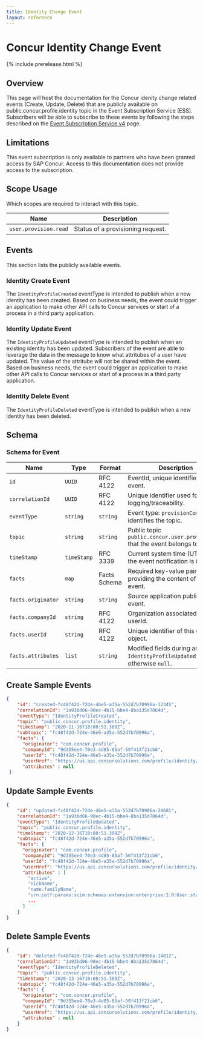 ```yaml
---
title: Identity Change Event
layout: reference
---
```


# Concur Identity Change Event

{% include prerelease.html %}

## <a name="overview"></a>Overview

This page will host the documentation for the Concur idenity change related events (Create, Update, Delete) that are publicly available on public.concur.profile.identity topic in the Event Subscription Service (ESS). Subscribers will be able to subscribe to these events by following the steps described on the [Event Subscription Service v4](https://developer.concur.com/api-reference/ess/v4.event-subscription.html) page.

## <a name="limitations"></a>Limitations

This event subscription is only available to partners who have been granted access by SAP Concur. Access to this documentation does not provide access to the subscription.

## <a name="scope-usage"></a>Scope Usage

Which scopes are required to interact with this topic.

Name|Description
---|---
`user.provision.read`|Status of a provisioning request.

## <a name="events"></a>Events

This section lists the publicly available events.

### <a name="create-identity-event"></a>Identity Create Event
The `IdentityProfileCreated` eventType is intended to publish when a new identity has been created. Based on business needs, the event could trigger an application to make other API calls to Concur services or start of a process in a third party application.

### <a name="update-identity-event"></a>Identity Update Event
The `IdentityProfileUpdated` eventType is intended to publish when an existing identity has been updated. Subscribers of the event are able to leverage the data in the message to know what attritubes of a user have updated. The value of the attritube will not be shared within the event. Based on business needs, the event could trigger an application to make other API calls to Concur services or start of a process in a third party application. 

### <a name="delete-identity-event"></a>Identity Delete Event
The `IdentityProfileDeleted` eventType is intended to publish when a new identity has been deleted.

## <a name="schema"></a>Schema

### <a name="schema-event"></a>Schema for Event

Name|Type|Format|Description
---|---|---|---
`id`|`UUID`|RFC 4122|EventId, unique identifier of this event.
`correlationId`|`UUID`|RFC 4122|Unique identifier used for logging/traceability.
`eventType`|`string`|`string`|Event type: `provisionCompleted` identifies the topic.
`topic`|`string`|`string`|Public topic `public.concur.user.provisioning` that the event belongs to.
`timeStamp`|`timeStamp`|RFC 3339|Current system time (UTC) when the event notification is issued.
`facts`|`map`|Facts Schema|Required key-value pairs providing the content of the event.
`facts.originator`|`string`|`string`|Source application publishing the event.
`facts.companyId`|`string`|RFC 4122|Organization associated with userId.
`facts.userId`|`string`|RFC 4122|Unique identifier of this user object.
`facts.attributes`|`list`|`string`|Modified fields during an `IdentityProfileUpdated` event, otherwise `null`.


## <a name="create-sample-events"></a>Create Sample Events

```json
{
    "id": "created-fc48f42d-724e-46e5-a35a-552d7b70996a-12345", 
    "correlationId": "1a93bd06-90ec-4b15-bbe4-8ba135d7864d",
    "eventType": "IdentityProfileCreated",
    "topic": "public.concur.profile.identity",
    "timeStamp": "2020-11-16T18:08:51.309Z",
    "subtopic": "fc48f42d-724e-46e5-a35a-552d7b70996a",
    "facts": {
      "originator": "com.concur.profile",
      "companyId": "9d355ee4-70e3-4d85-85af-50f413f21cb6",
      "userId": "fc48f42d-724e-46e5-a35a-552d7b70996a",
      "userHref": "https://us.api.concursolutions.com/profile/identity/v4/Users/fc48f42d-724e-46e5-a35a-552d7b70996a",
      "attributes" : null
 }
```

## <a name="update-sample-events"></a>Update Sample Events

```json
{
    "id": "updated-fc48f42d-724e-46e5-a35a-552d7b70996a-24681",
    "correlationId": "1a93bd06-90ec-4b15-bbe4-8ba135d7864d",
    "eventType": "IdentityProfileUpdated",
    "topic": "public.concur.profile.identity",
    "timeStamp": "2020-12-16T18:08:51.309Z",
    "subtopic": "fc48f42d-724e-46e5-a35a-552d7b70996a",
    "facts": {
      "originator": "com.concur.profile",
      "companyId": "9d355ee4-70e3-4d85-85af-50f413f21cb6",
      "userId": "fc48f42d-724e-46e5-a35a-552d7b70996a",
      "userHref": "https://us.api.concursolutions.com/profile/identity/v4/Users/fc48f42d-724e-46e5-a35a-552d7b70996a",
      "attributes" : [
        "active",
        "nickName",
        "name.familyName",
        "urn:ietf:params:scim:schemas:extension:enterprise:2.0:User.startDate",
        ...
      ]
    }
}
```

## <a name="create-sample-events"></a>Delete Sample Events

```json
{
    "id": "deleted-fc48f42d-724e-46e5-a35a-552d7b70996a-14812",
    "correlationId": "1a93bd06-90ec-4b15-bbe4-8ba135d7864d",
    "eventType": "IdentityProfileDeleted",
    "topic": "public.concur.profile.identity",
    "timeStamp": "2020-13-16T18:08:51.309Z",
    "subtopic": "fc48f42d-724e-46e5-a35a-552d7b70996a",
    "facts": {
      "originator": "com.concur.profile",
      "companyId": "9d355ee4-70e3-4d85-85af-50f413f21cb6",
      "userId": "fc48f42d-724e-46e5-a35a-552d7b70996a",
      "userHref": "https://us.api.concursolutions.com/profile/identity/v4/Users/fc48f42d-724e-46e5-a35a-552d7b70996a",
      "attributes" : null
    }
}
```
